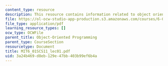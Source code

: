 ```yaml
---
content_type: resource
description: This resource contains information related to object oriented programing.
file: https://ol-ocw-studio-app-production.s3.amazonaws.com/courses/6-01sc-introduction-to-electrical-engineering-and-computer-science-i-spring-2011/3a24b469d8eb129e47bb403b99ef6b4a_MIT6_01SCS11_lec01.pdf
file_type: application/pdf
learning_resource_types: []
ocw_type: OCWFile
parent_title: Object-Oriented Programming
parent_type: CourseSection
resourcetype: Document
title: MIT6_01SCS11_lec01.pdf
uid: 3a24b469-d8eb-129e-47bb-403b99ef6b4a
---
```


